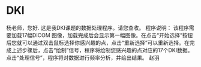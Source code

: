 # DKI
杨老师，您好. 这是我DKI课题的数据处理程序。请您查收。 程序说明： 该程序需要加载17幅DICOM 图像，加载完成后会显示第一幅图像。在点击“开始选择”按钮后您就可以通过双击鼠标选择你感兴趣的点，点击“重新选择”可以重新选择。在完成上述步骤后，点击“绘制”信号，程序将绘制您感兴趣的点对应的17个DKI数据。点击“处理信号”，程序将对数据进行频率分析，并给出结果。 赵羽
